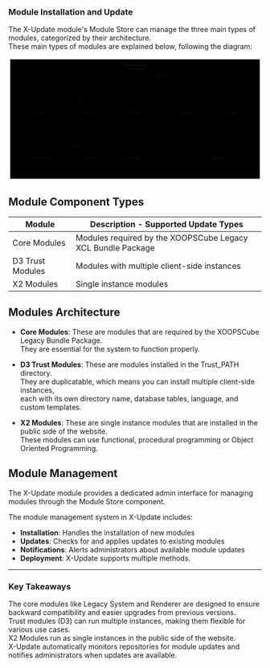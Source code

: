 
### Module Installation and Update

The X-Update module's Module Store can manage the three main types of modules, categorized by their architecture.  
These main types of modules are explained below, following the diagram:

<div class="panzoom-schema">
<svg xmlns="http://www.w3.org/2000/svg" id="xcl_update_modules" aria-roledescription="flowchart-v2" class="xcl-diagram flowchart" style="max-width:1137.6812744140625px" viewBox="0 0 1137.681 553"><g class="root"><g class="nodes"><g class="root"><g class="clusters"><g id="subGraph3" class="cluster" data-look="classic"><path d="M8 8h1121.681v537H8z"/><foreignObject width="200" height="48" class="cluster-label" transform="translate(468.84 8)"><div style="display:table;white-space:break-spaces;line-height:1.5;max-width:200px;text-align:center;width:200px"><span class="nodeLabel"><p>X-Update Module Components</p></span></div></foreignObject></g><g id="subGraph2" class="cluster" data-look="classic"><path d="M43.775 378.5h626.538v129H43.775z"/><foreignObject width="153.8" height="24" class="cluster-label" transform="translate(280.144 378.5)"><div style="display:table-cell;white-space:nowrap;line-height:1.5;max-width:200px;text-align:center"><span class="nodeLabel"><p>Deployment Methods</p></span></div></foreignObject></g><g id="subGraph1" class="cluster" data-look="classic"><path d="M706.088 174.5h403.594v333H706.088z"/><foreignObject width="152.963" height="24" class="cluster-label" transform="translate(831.403 174.5)"><div style="display:table-cell;white-space:nowrap;line-height:1.5;max-width:200px;text-align:center"><span class="nodeLabel"><p>Module Management</p></span></div></foreignObject></g><g id="subGraph0" class="cluster" data-look="classic"><path d="M28 174.5h658.088v129H28z"/><foreignObject width="98.65" height="24" class="cluster-label" transform="translate(307.719 174.5)"><div style="display:table-cell;white-space:nowrap;line-height:1.5;max-width:200px;text-align:center"><span class="nodeLabel"><p>Module Types</p></span></div></foreignObject></g></g><g class="edgePaths"><path id="L_MS_CM_0" marker-end="url(#xcl_update_modules_flowchart-v2-pointEnd)" d="m616.703 81.588-79.046 9.235c-79.047 9.235-237.139 27.706-316.186 43.192-79.046 15.485-79.046 27.985-79.046 39.818V208" class="edge-thickness-normal edge-pattern-solid edge-thickness-normal edge-pattern-solid flowchart-link"/><path id="L_MS_TM_0" marker-end="url(#xcl_update_modules_flowchart-v2-pointEnd)" d="m616.703 87.709-42.014 8.215c-42.014 8.215-126.042 24.646-168.056 39.111-42.014 14.465-42.014 26.965-42.014 38.798V208" class="edge-thickness-normal edge-pattern-solid edge-thickness-normal edge-pattern-solid flowchart-link"/><path id="L_MS_X2_0" marker-end="url(#xcl_update_modules_flowchart-v2-pointEnd)" d="m646.242 99.5-11.168 6.25C623.907 112 601.572 124.5 590.405 137c-11.167 12.5-11.167 25-11.167 36.833V208" class="edge-thickness-normal edge-pattern-solid edge-thickness-normal edge-pattern-solid flowchart-link"/><path id="L_MS_IN_0" marker-end="url(#xcl_update_modules_flowchart-v2-pointEnd)" d="m742.727 99.5 11.168 6.25c11.167 6.25 33.502 18.75 44.669 31.25 11.167 12.5 11.167 25 11.167 36.833V208" class="edge-thickness-normal edge-pattern-solid edge-thickness-normal edge-pattern-solid flowchart-link"/><path id="L_MS_UP_0" marker-end="url(#xcl_update_modules_flowchart-v2-pointEnd)" d="m772.266 88.52 39.23 8.08c39.231 8.08 117.693 24.24 156.923 38.57 39.231 14.33 39.231 26.83 39.231 38.663V208" class="edge-thickness-normal edge-pattern-solid edge-thickness-normal edge-pattern-solid flowchart-link"/><path id="L_MS_NT_0" marker-end="url(#xcl_update_modules_flowchart-v2-pointEnd)" d="m772.266 95.42 23.518 6.93c23.518 6.93 70.555 20.79 94.073 33.97C913.375 149.5 913.375 162 913.375 179v162c0 12.5 0 25 4.174 36.962 4.174 11.962 12.523 23.385 16.697 29.097l4.174 5.712" class="edge-thickness-normal edge-pattern-solid edge-thickness-normal edge-pattern-solid flowchart-link"/><path id="L_IN_DM_0" marker-end="url(#xcl_update_modules_flowchart-v2-pointEnd)" d="m788.038 266-5.021 6.25c-5.022 6.25-15.065 18.75-20.086 31.25-5.022 12.5-5.022 25-5.022 37.5s0 25-85.486 40.47c-85.487 15.471-256.46 33.911-341.947 43.132l-85.487 9.22" class="edge-thickness-normal edge-pattern-solid edge-thickness-normal edge-pattern-solid flowchart-link"/><path id="L_IN_FM_0" marker-end="url(#xcl_update_modules_flowchart-v2-pointEnd)" d="M809.731 266v75c0 12.5 0 25-61.535 40.15-61.535 15.15-184.605 32.951-246.14 41.851l-61.535 8.9" class="edge-thickness-normal edge-pattern-solid edge-thickness-normal edge-pattern-solid flowchart-link"/><path id="L_IN_SM_0" marker-end="url(#xcl_update_modules_flowchart-v2-pointEnd)" d="m831.424 266 5.022 6.25c5.021 6.25 15.064 18.75 20.086 31.25 5.021 12.5 5.021 25 5.021 37.5s0 25-37.055 39.2c-37.055 14.201-111.165 30.102-148.22 38.052l-37.055 7.951" class="edge-thickness-normal edge-pattern-solid edge-thickness-normal edge-pattern-solid flowchart-link"/><path id="L_UP_NT_0" marker-end="url(#xcl_update_modules_flowchart-v2-pointEnd)" d="M1007.65 266v75c0 12.5 0 25-4.174 36.962-4.174 11.962-12.523 23.385-16.697 29.097l-4.174 5.712" class="edge-thickness-normal edge-pattern-solid edge-thickness-normal edge-pattern-solid flowchart-link"/></g><g class="edgeLabels"><g class="edgeLabel"><foreignObject width="0" height="0" class="label"><div class="labelBkg" style="display:table-cell;white-space:nowrap;line-height:1.5;max-width:200px;text-align:center"><span class="edgeLabel"/></div></foreignObject></g><g class="edgeLabel"><foreignObject width="0" height="0" class="label"><div class="labelBkg" style="display:table-cell;white-space:nowrap;line-height:1.5;max-width:200px;text-align:center"><span class="edgeLabel"/></div></foreignObject></g><g class="edgeLabel"><foreignObject width="0" height="0" class="label"><div class="labelBkg" style="display:table-cell;white-space:nowrap;line-height:1.5;max-width:200px;text-align:center"><span class="edgeLabel"/></div></foreignObject></g><g class="edgeLabel"><foreignObject width="0" height="0" class="label"><div class="labelBkg" style="display:table-cell;white-space:nowrap;line-height:1.5;max-width:200px;text-align:center"><span class="edgeLabel"/></div></foreignObject></g><g class="edgeLabel"><foreignObject width="0" height="0" class="label"><div class="labelBkg" style="display:table-cell;white-space:nowrap;line-height:1.5;max-width:200px;text-align:center"><span class="edgeLabel"/></div></foreignObject></g><g class="edgeLabel"><foreignObject width="0" height="0" class="label"><div class="labelBkg" style="display:table-cell;white-space:nowrap;line-height:1.5;max-width:200px;text-align:center"><span class="edgeLabel"/></div></foreignObject></g><g class="edgeLabel"><foreignObject width="0" height="0" class="label"><div class="labelBkg" style="display:table-cell;white-space:nowrap;line-height:1.5;max-width:200px;text-align:center"><span class="edgeLabel"/></div></foreignObject></g><g class="edgeLabel"><foreignObject width="0" height="0" class="label"><div class="labelBkg" style="display:table-cell;white-space:nowrap;line-height:1.5;max-width:200px;text-align:center"><span class="edgeLabel"/></div></foreignObject></g><g class="edgeLabel"><foreignObject width="0" height="0" class="label"><div class="labelBkg" style="display:table-cell;white-space:nowrap;line-height:1.5;max-width:200px;text-align:center"><span class="edgeLabel"/></div></foreignObject></g><g class="edgeLabel"><foreignObject width="0" height="0" class="label"><div class="labelBkg" style="display:table-cell;white-space:nowrap;line-height:1.5;max-width:200px;text-align:center"><span class="edgeLabel"/></div></foreignObject></g></g><g class="nodes"><g id="flowchart-DM-7" class="node default"><path d="M-81.119-27H81.119v54H-81.119z" class="basic label-container" transform="translate(159.894 443)"/><g class="label" transform="translate(108.775 431)"><rect/><foreignObject width="102.238" height="24"><div style="display:table-cell;white-space:nowrap;line-height:1.5;max-width:200px;text-align:center"><span class="nodeLabel"><p>Direct Method</p></span></div></foreignObject></g></g><g id="flowchart-MS-0" class="node default"><path d="M-77.781-27H77.782v54H-77.781z" class="basic label-container" transform="translate(694.484 72.5)"/><g class="label" transform="translate(646.703 60.5)"><rect/><foreignObject width="95.563" height="24"><div style="display:table-cell;white-space:nowrap;line-height:1.5;max-width:200px;text-align:center"><span class="nodeLabel"><p>Module Store</p></span></div></foreignObject></g></g><g id="flowchart-CM-1" class="node default"><path d="M-79.425-27h158.85v54h-158.85z" class="basic label-container" transform="translate(142.425 239)"/><g class="label" transform="translate(93 227)"><rect/><foreignObject width="98.85" height="24"><div style="display:table-cell;white-space:nowrap;line-height:1.5;max-width:200px;text-align:center"><span class="nodeLabel"><p>Core Modules</p></span></div></foreignObject></g></g><g id="flowchart-TM-2" class="node default"><path d="M-92.769-27H92.768v54H-92.769z" class="basic label-container" transform="translate(364.619 239)"/><g class="label" transform="translate(301.85 227)"><rect/><foreignObject width="125.537" height="24"><div style="display:table-cell;white-space:nowrap;line-height:1.5;max-width:200px;text-align:center"><span class="nodeLabel"><p>Trust Modules/D3</p></span></div></foreignObject></g></g><g id="flowchart-X2-3" class="node default"><path d="M-71.85-27h143.7v54h-143.7z" class="basic label-container" transform="translate(579.238 239)"/><g class="label" transform="translate(537.388 227)"><rect/><foreignObject width="83.7" height="24"><div style="display:table-cell;white-space:nowrap;line-height:1.5;max-width:200px;text-align:center"><span class="nodeLabel"><p>X2 Modules</p></span></div></foreignObject></g></g><g id="flowchart-IN-4" class="node default"><path d="M-68.644-27H68.643v54H-68.644z" class="basic label-container" transform="translate(809.731 239)"/><g class="label" transform="translate(771.088 227)"><rect/><foreignObject width="77.287" height="24"><div style="display:table-cell;white-space:nowrap;line-height:1.5;max-width:200px;text-align:center"><span class="nodeLabel"><p>Installation</p></span></div></foreignObject></g></g><g id="flowchart-UP-5" class="node default"><path d="M-59.275-27h118.55v54h-118.55z" class="basic label-container" transform="translate(1007.65 239)"/><g class="label" transform="translate(978.375 227)"><rect/><foreignObject width="58.55" height="24"><div style="display:table-cell;white-space:nowrap;line-height:1.5;max-width:200px;text-align:center"><span class="nodeLabel"><p>Updates</p></span></div></foreignObject></g></g><g id="flowchart-NT-6" class="node default"><path d="M-74.788-27H74.787v54H-74.788z" class="basic label-container" transform="translate(960.513 443)"/><g class="label" transform="translate(915.725 431)"><rect/><foreignObject width="89.575" height="24"><div style="display:table-cell;white-space:nowrap;line-height:1.5;max-width:200px;text-align:center"><span class="nodeLabel"><p>Notifications</p></span></div></foreignObject></g></g><g id="flowchart-FM-8" class="node default"><path d="M-72.775-27h145.55v54h-145.55z" class="basic label-container" transform="translate(363.788 443)"/><g class="label" transform="translate(321.013 431)"><rect/><foreignObject width="85.55" height="24"><div style="display:table-cell;white-space:nowrap;line-height:1.5;max-width:200px;text-align:center"><span class="nodeLabel"><p>FTP Method</p></span></div></foreignObject></g></g><g id="flowchart-SM-9" class="node default"><path d="M-74.375-27h148.75v54h-148.75z" class="basic label-container" transform="translate(560.938 443)"/><g class="label" transform="translate(516.563 431)"><rect/><foreignObject width="88.75" height="24"><div style="display:table-cell;white-space:nowrap;line-height:1.5;max-width:200px;text-align:center"><span class="nodeLabel"><p>SSH Method</p></span></div></foreignObject></g></g></g></g></g></g></svg>
</div>

## Module Component Types

<div class="table-wrapper">
<table>
<thead>
<tr><th>Module</th><th>Description - Supported Update Types</th></tr>
</thead>
<tbody>
<tr><td>Core Modules</td><td>Modules required by the XOOPSCube Legacy XCL Bundle Package</td></tr>
<tr><td>D3 Trust Modules</td><td>Modules with multiple client-side instances</td></tr>
<tr><td>X2 Modules</td><td>Single instance modules</td></tr>
</tbody>
</table>
</div>


## Modules Architecture 

- **Core Modules**: These are modules that are required by the XOOPSCube Legacy Bundle Package.  
They are essential for the system to function properly.

- **D3 Trust Modules**: These are modules installed in the Trust_PATH directory.  
They are duplicatable, which means you can install multiple client-side instances,  
each with its own directory name, database tables, language, and custom templates.

- **X2 Modules**: These are single instance modules that are installed in the public side of the website.  
These modules can use functional, procedural programming or Object Oriented Programming.


## Module Management

The X-Update module provides a dedicated admin interface for managing modules through the Module Store component.

The module management system in X-Update includes:

- **Installation**: Handles the installation of new modules
- **Updates**: Checks for and applies updates to existing modules
- **Notifications**: Alerts administrators about available module updates
- **Deployment**: X-Update supports multiple methods.

---

### Key Takeaways

The core modules like Legacy System and Renderer are designed to ensure backward compatibility and easier upgrades from previous versions.  
Trust modules (D3) can run multiple instances, making them flexible for various use cases.  
X2 Modules run as single instances in the public side of the website.  
X-Update automatically monitors repositories for module updates and notifies administrators when updates are available.